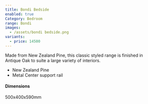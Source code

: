 ```yaml
---
title: Bondi Bedside
enabled: true
Category: Bedroom
range: Bondi
images:
  - /assets/bondi bedside.png
variants:
  - price: 14500
---
```


Made from New Zealand Pine, this classic styled range is finished in Antique Oak to suite a large variety of interiors.

- New Zealand Pine
- Metal Center support rail

#### Dimensions

500x400x590mm
